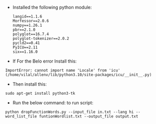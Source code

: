 
- Installed the following python module:
    ```
    langid==1.1.6
    Morfessor==2.0.6
    numpy==1.26.1
    pbr==2.1.0
    polyglot==16.7.4
    polyglot-tokenizer==2.0.2
    pycld2==0.41
    PyICU==2.11
    six==1.16.0
    ```

- If For the Belo error Install this:
```
ImportError: cannot import name 'Locale' from 'icu' (/home/vilal/allenv/lib/python3.10/site-packages/icu/__init__.py)
```
- Then install this:
```
sudo apt-get install python3-tk
```


- Run the below command: to run script:
```
python dropFunctionWords.py --input_file in.txt --lang hi --word_list_file funtionWordlist.txt --output_file output.txt
```
